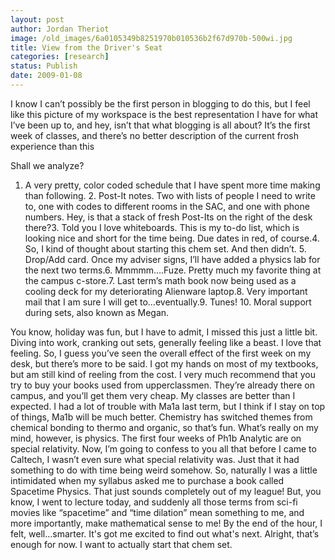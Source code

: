 ```yaml
---
layout: post
author: Jordan Theriot
image: /old_images/6a0105349b8251970b010536b2f67d970b-500wi.jpg
title: View from the Driver's Seat
categories: [research]
status: Publish
date: 2009-01-08
---
```


I know I can’t possibly be the first person in blogging to do this, but I feel like this picture of my workspace is the best representation I have for what I’ve been up to, and hey, isn’t that what blogging is all about? It’s the first week of classes, and there’s no better description of the current frosh experience than this
 
Shall we analyze?
1. A very pretty, color coded schedule that I have spent more time making than following. 2. Post-It notes. Two with lists of people I need to write to, one with codes to different rooms in the SAC, and one with phone numbers. Hey, is that a stack of fresh Post-Its on the right of the desk there?3. Told you I love whiteboards. This is my to-do list, which is looking nice and short for the time being. Due dates in red, of course.4. So, I kind of thought about starting this chem set. And then didn’t. 5. Drop/Add card. Once my adviser signs, I’ll have added a physics lab for the next two terms.6. Mmmmm….Fuze. Pretty much my favorite thing at the campus c-store.7. Last term’s math book now being used as a cooling deck for my deteriorating Alienware laptop.8. Very important mail that I am sure I will get to…eventually.9. Tunes! 10. Moral support during sets, also known as Megan.

You know, holiday was fun, but I have to admit, I missed this just a little bit. Diving into work, cranking out sets, generally feeling like a beast. I love that feeling. 
So, I guess you’ve seen the overall effect of the first week on my desk, but there’s more to be said. I got my hands on most of my textbooks, but am still kind of reeling from the cost. I very much recommend that you try to buy your books used from upperclassmen. They’re already there on campus, and you’ll get them very cheap. My classes are better than I expected. I had a lot of trouble with Ma1a last term, but I think if I stay on top of things, Ma1b will be much better. Chemistry has switched themes from chemical bonding to thermo and organic, so that’s fun. What’s really on my mind, however, is physics. The first four weeks of Ph1b Analytic are on special relativity. Now, I’m going to confess to you all that before I came to Caltech, I wasn’t even sure what special relativity was. Just that it had something to do with time being weird somehow. So, naturally I was a little intimidated when my syllabus asked me to purchase a book called Spacetime Physics. That just sounds completely out of my league! But, you know, I went to lecture today, and suddenly all those terms from sci-fi movies like “spacetime” and “time dilation” mean something to me, and more importantly, make mathematical sense to me! By the end of the hour, I felt, well…smarter. It's got me excited to find out what's next. 
Alright, that’s enough for now. I want to actually start that chem set. 
